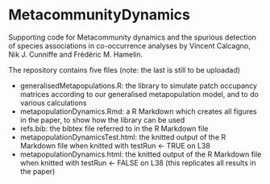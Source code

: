 # MetacommunityDynamics
Supporting code for Metacommunity dynamics and the spurious detection of species associations in co-occurrence analyses by Vincent Calcagno, Nik J. Cunniffe and Frédéric M. Hamelin. 

The repository contains five files (note: the last is still to be uploadad)
  - generalisedMetapopulations.R: the library to simulate patch occupancy matrices according to our generalised metapopulation model, and to do various calculations
  - metapopulationDynamics.Rmd: a R Markdown which creates all figures in the paper, to show how the library can be used
  - refs.bib: the bibtex file referred to in the R Markdown file
  - metapopulationDynamicsTest.html: the knitted output of the R Markdown file when knitted with testRun <- TRUE on L38
  - metapopulationDynamics.html: the knitted output of the R Markdown file when knitted with testRun <- FALSE on L38 (this replicates all results in the paper)
